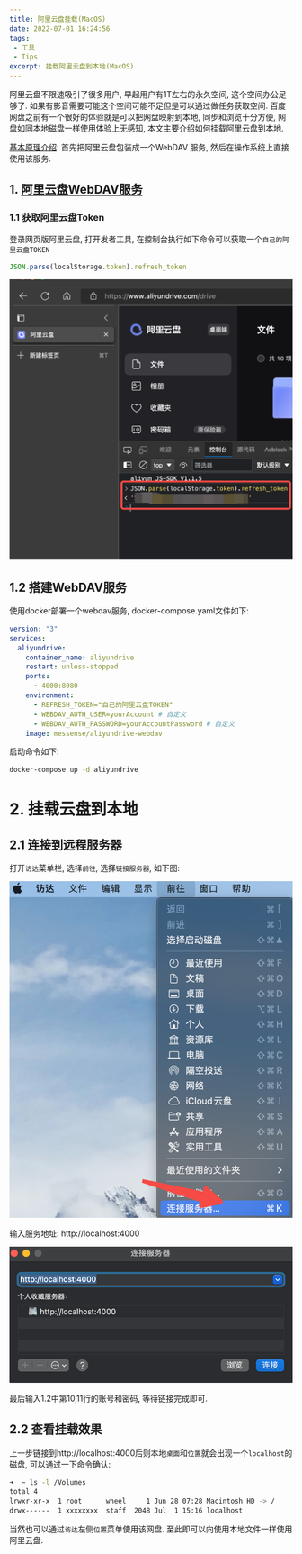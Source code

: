 ```yaml
---
title: 阿里云盘挂载(MacOS)
date: 2022-07-01 16:24:56
tags:
 - 工具
 - Tips
excerpt: 挂载阿里云盘到本地(MacOS)
---
```


阿里云盘不限速吸引了很多用户, 早起用户有1T左右的永久空间, 这个空间办公足够了. 如果有影音需要可能这个空间可能不足但是可以通过做任务获取空间. 百度网盘之前有一个很好的体验就是可以把网盘映射到本地, 同步和浏览十分方便, 网盘如同本地磁盘一样使用体验上无感知, 本文主要介绍如何挂载阿里云盘到本地.

[基本原理介绍](https://github.com/messense/aliyundrive-webdav): 首先把阿里云盘包装成一个WebDAV 服务, 然后在操作系统上直接使用该服务.

## 1. [阿里云盘WebDAV服务](https://github.com/messense/aliyundrive-webdav)

### 1.1 获取阿里云盘Token

登录网页版阿里云盘, 打开发者工具, 在控制台执行如下命令可以获取一个`自己的阿里云盘TOKEN`

```javascript
JSON.parse(localStorage.token).refresh_token
```

![image-20220701150434063](https://raw.githubusercontent.com/nnsay/gist/main/img/image-20220701150434063.png)

## 1.2 搭建WebDAV服务

使用docker部署一个webdav服务, docker-compose.yaml文件如下:

```yaml
version: "3"
services:
  aliyundrive:
    container_name: aliyundrive
    restart: unless-stopped
    ports:
      - 4000:8080
    environment:
      - REFRESH_TOKEN="自己的阿里云盘TOKEN"
      - WEBDAV_AUTH_USER=yourAccount # 自定义
      - WEBDAV_AUTH_PASSWORD=yourAccountPassword # 自定义
    image: messense/aliyundrive-webdav
```

启动命令如下:

```bash
docker-compose up -d aliyundrive
```

# 2. 挂载云盘到本地

## 2.1 连接到远程服务器

打开`访达`菜单栏, 选择`前往`, 选择`链接服务器`, 如下图:

![image-20220701151036938](https://raw.githubusercontent.com/nnsay/gist/main/img/image-20220701151036938.png)

输入服务地址: http://localhost:4000

![image-20220701151322535](https://raw.githubusercontent.com/nnsay/gist/main/img/image-20220701151322535.png)

最后输入1.2中第10,11行的账号和密码, 等待链接完成即可.

## 2.2 查看挂载效果

上一步链接到http://localhost:4000后则本地`桌面`和`位置`就会出现一个`localhost`的磁盘, 可以通过一下命令确认:

```bash
➜  ~ ls -l /Volumes
total 4
lrwxr-xr-x  1 root      wheel     1 Jun 28 07:28 Macintosh HD -> /
drwx------  1 xxxxxxxx  staff  2048 Jul  1 15:16 localhost
```

当然也可以通过`访达`左侧`位置`菜单使用该网盘. 至此即可以向使用本地文件一样使用阿里云盘.